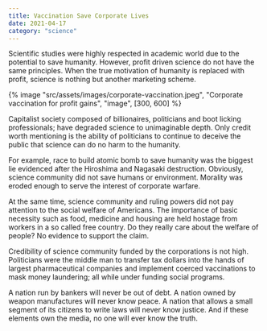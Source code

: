 ```yaml
---
title: Vaccination Save Corporate Lives
date: 2021-04-17
category: "science"
---
```


Scientific studies were highly respected in academic world due to the potential to save humanity. However, profit driven science do not have the same principles. When the true motivation of humanity is replaced with profit, science is nothing but another marketing scheme.

<!-- excerpt -->

{% image "src/assets/images/corporate-vaccination.jpeg", "Corporate vaccination for profit gains", "image", [300, 600] %}

Capitalist society composed of billionaires, politicians and boot licking professionals; have degraded science to unimaginable depth. Only credit worth mentioning is the ability of politicians to continue to deceive the public that science can do no harm to the humanity.

For example, race to build atomic bomb to save humanity was the biggest lie evidenced after the Hiroshima and Nagasaki destruction. Obviously, science community did not save humans or environment. Morality was eroded enough to serve the interest of corporate warfare.

At the same time, science community and ruling powers did not pay attention to the social welfare of Americans. The importance of basic necessity such as food, medicine and housing are held hostage from workers in a so called free country. Do they really care about the welfare of people? No evidence to support the claim.

Credibility of science community funded by the corporations is not high. Politicians were the middle man to transfer tax dollars into the hands of largest pharmaceutical companies and implement coerced vaccinations to mask money laundering; all while under funding social programs.

A nation run by bankers will never be out of debt. A nation owned by weapon manufactures will never know peace. A nation that allows a small segment of its citizens to write laws will never know justice. And if these elements own the media, no one will ever know the truth.

